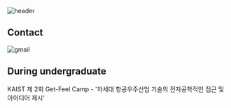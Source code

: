 ![header](https://capsule-render.vercel.app/api?type=venom&color=auto&height=300&section=header&text=Welcome%20my%20page!&fontSize=90)

## Contact 
![gmail](https://img.shields.io/badge/Gmail-D14836?style=for-the-badge&logo=gmail&logoColor=white)

## During undergraduate
KAIST 제 2회 Get-Feel Camp - '차세대 항공우주산업 기술의 전자공학적인 접근 및 아이디어 제시'

  

<!--
**yeonsik0710/yeonsik0710** is a ✨ _special_ ✨ repository because its `README.md` (this file) appears on your GitHub profile.

Here are some ideas to get you started

- 🔭 I’m currently working on ...
- 🌱 I’m currently learning ...
- 👯 I’m looking to collaborate on ...
- 🤔 I’m looking for help with ...
- 💬 Ask me about ...
- 📫 How to reach me: ...
- 😄 Pronouns: ...
- ⚡ Fun fact: ...
-->

